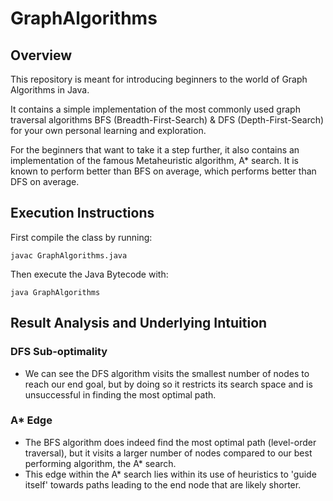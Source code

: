 # GraphAlgorithms

## Overview
This repository is meant for introducing beginners to the world of Graph Algorithms in Java.

It contains a simple implementation of the most commonly used graph traversal algorithms BFS (Breadth-First-Search) & DFS (Depth-First-Search) for your own personal learning and exploration. 

For the beginners that want to take it a step further, it also contains an implementation of the famous Metaheuristic algorithm, A* search. It is known to perform better than BFS on average, which performs better than DFS on average.

## Execution Instructions

First compile the class by running:

```javac GraphAlgorithms.java```

Then execute the Java Bytecode with:

```java GraphAlgorithms```

## Result Analysis and Underlying Intuition

### DFS Sub-optimality
- We can see the DFS algorithm visits the smallest number of nodes to reach our end goal, but by doing so it restricts its search space and is unsuccessful in finding the most optimal path.

### A* Edge
- The BFS algorithm does indeed find the most optimal path (level-order traversal), but it visits a larger number of nodes compared to our best performing algorithm, the A* search. 
- This edge within the A* search lies within its use of heuristics to 'guide itself' towards paths leading to the end node that are likely shorter.
